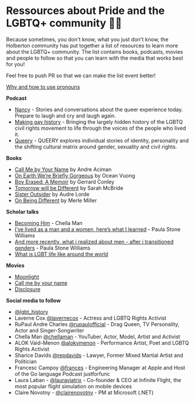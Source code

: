 # Ressources about Pride and the LGBTQ+ community 🏳️‍🌈

Because sometimes, you don't know, what you just don't know, the Holberton community has put together a list of resources to learn more about the LGBTQ+ community. The list contains books, podcasts, movies and people to follow so that you can learn with the media that works best for you!

Feel free to push PR so that we can make the list event better!

[Why and how to use pronouns](https://www.forbes.com/sites/jamiewareham/2020/12/30/should-you-put-pronouns-in-email-signatures-and-social-media-bios/#6159498b6320)

**Podcast**
* [Nancy](https://www.wnycstudios.org/podcasts/nancy) - Stories and conversations about the queer experience today. Prepare to laugh and cry and laugh again.
* [Making gay history](https://makinggayhistory.com/) - Bringing the largely hidden history of the LGBTQ civil rights movement to life through the voices of the people who lived it.
* [Queery](https://www.earwolf.com/show/queery/) - QUEERY explores individual stories of identity, personality and the shifting cultural matrix around gender, sexuality and civil rights.

**Books**
* [Call Me by Your Name](https://www.amazon.com/Call-Me-Your-Name-Novel/dp/031242678X) by Andre Aciman
* [On Earth We’re Briefly Gorgeous](https://www.amazon.com/Earth-Were-Briefly-Gorgeous-Novel/dp/0525562028) by Ocean Vuong
* [Boy Erased: A Memoir](https://www.amazon.com/Boy-Erased-Memoir-Garrard-Conley-ebook/dp/B0141ZP3JW) by Gerrard Conley
* [Tomorrow will be Different](https://www.amazon.com/Tomorrow-Will-Be-Different-Equality/dp/1524761478) by Sarah McBride
* [Sister Outsider](https://www.amazon.com/Sister-Outsider-Speeches-Crossing-Feminist/dp/1580911862) by Audre Lorde
* [On Being Different](https://www.penguinrandomhouse.com/books/311757/on-being-different-by-merle-miller/) by Merle Miller


**Scholar talks** 
* [Becoming Him](https://www.youtube.com/watch?v=M6vgidU8S3E) - Chella Man
* [I’ve lived as a man and a women, here’s what I learned](https://www.youtube.com/watch?v=lrYx7HaUlMY) - Paula Stone Williams 
* [And more recently, what i realized about men - after i transitioned genders](https://www.youtube.com/watch?v=edLQdf4o0cg) - Paula Stone Williams
* [What is LGBT life like around the world](https://www.ted.com/talks/jenni_chang_and_lisa_dazols_this_is_what_lgbt_life_is_like_around_the_world?language=en)


**Movies**
* [Moonlight](https://www.rottentomatoes.com/m/moonlight_2016)
* [Call me by your name](https://www.rottentomatoes.com/m/call_me_by_your_name)
* [Disclosure](https://www.netflix.com/title/81284247)

**Social media to follow**
* [@lgbt_history](https://www.instagram.com/lgbt_history/?hl=en)
* Laverne Cox [@lavernecox](https://www.instagram.com/lavernecox/?hl=en) - Actress and LGBTQ Rights Activist
* RuPaul Andre Charles [@rupaulofficial](https://www.instagram.com/rupaulofficial/?hl=en) - Drag Queen, TV Personality, Actor and Singer-Songwriter
* Chella Man [@chellaman](https://www.instagram.com/chellaman/?hl=en) - YouTuber, Actor, Model, Artist and Activist
* ALOK Vaid-Menon [@alokvmenon](https://www.instagram.com/chellaman/?hl=en) - Performance Artist, Poet and LGBTQ Rights Activist
* Sharice Davids [@repdavids](https://www.instagram.com/repdavids/?hl=en) - Lawyer, Former Mixed Martial Artist and Politician
* Francesc Campoy [@frances](https://twitter.com/francesc) - Engineering Manager at Apple and Host of the Go language Podcast justforfunc 
* Laura Laban - [@lauraviatrix](https://twitter.com/lauraviatrix) - Co-founder & CEO at Infinite Flight, the most popular flight simulation on mobile devices 
* Claire Novotny - [@clairenovotny](https://twitter.com/clairernovotny) - PM at Microsoft (.NET)